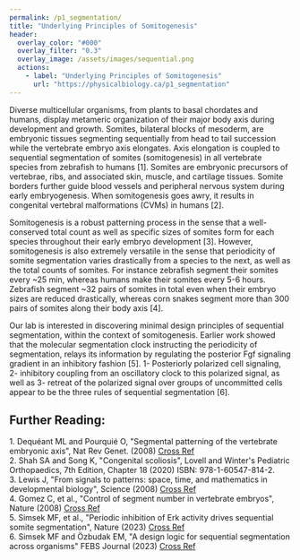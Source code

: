 ```yaml
---
permalink: /p1_segmentation/
title: "Underlying Principles of Somitogenesis"
header:
  overlay_color: "#000"
  overlay_filter: "0.3"
  overlay_image: /assets/images/sequential.png
  actions:
    - label: "Underlying Principles of Somitogenesis"
      url: "https://physicalbiology.ca/p1_segmentation"
---
```

<section>
<p>Diverse multicellular organisms, from plants to basal chordates and humans, display metameric organization of their major body axis during development and growth. Somites, bilateral blocks of mesoderm, are embryonic tissues segmenting sequentially from head to tail succession while the vertebrate embryo axis elongates. Axis elongation is coupled to sequential segmentation of somites (somitogenesis) in all vertebrate species from zebrafish to humans [1]. Somites are embryonic precursors of vertebrae, ribs, and associated skin, muscle, and cartilage tissues. Somite borders further guide blood vessels and peripheral nervous system during early embryogenesis. When somitogenesis goes awry, it results in congenital vertebral malformations (CVMs) in humans [2].
<p>Somitogenesis is a robust patterning process in the sense that a well-conserved total count as well as specific sizes of somites form for each species throughout their early embryo development [3]. However, somitogenesis is also extremely versatile in the sense that periodicity of somite segmentation varies drastically from a species to the next, as well as the total counts of somites. For instance zebrafish segment their somites every ~25 min, whereas humans make their somites every 5-6 hours. Zebrafish segment ~32 pairs of somites in total even when their embryo sizes are reduced drastically, whereas corn snakes segment more than 300 pairs of somites along their body axis [4].
<p>Our lab is interested in discovering minimal design principles of sequential segmentation, within the context of somitogenesis. Earlier work showed that the molecular segmentation clock instructing the periodicity of segmentation, relays its information by regulating the posterior Fgf signaling gradient in an inhibitory fashion [5]. 1- Posteriorly polarized cell signaling, 2- inhibitory coupling from an oscillatory clock to this polarized signal, as well as 3- retreat of the polarized signal over groups of uncommitted cells appear to be the three rules of sequential segmentation [6]. 
<p>
<h2>Further Reading:</h2>
<p style="margin : 0; padding-top:0;"> 1. Dequéant ML and Pourquié O, "Segmental patterning of the vertebrate embryonic axis", Nat Rev Genet. (2008) <a href="https://www.nature.com/articles/nrg2320" target="_blank" class="button">Cross Ref</a></p>
<p style="margin : 0; padding-top:0;"> 2. Shah SA and Song K, "Congenital scoliosis", Lovell and Winter's Pediatric Orthopaedics, 7th Edition, Chapter 18 (2020) ISBN: 978-1-60547-814-2. </p>
<p style="margin : 0; padding-top:0;"> 3. Lewis J, "From signals to patterns: space, time, and mathematics in developmental biology", Science (2008) <a href="https://www.science.org/doi/10.1126/science.1166154" target="_blank" class="button">Cross Ref</a></p>
<p style="margin : 0; padding-top:0;"> 4. Gomez C, et al., "Control of segment number in vertebrate embryos", Nature (2008) <a href="https://www.nature.com/articles/nature07020" target="_blank" class="button">Cross Ref</a></p>
<p style="margin : 0; padding-top:0;"> 5. Simsek MF, et al., "Periodic inhibition of Erk activity drives sequential somite segmentation", Nature (2023) <a href="https://www.nature.com/articles/s41586-022-05527-x" target="_blank" class="button">Cross Ref</a></p>
<p style="margin : 0; padding-top:0;"> 6. Simsek MF and Özbudak EM, "A design logic for sequential segmentation across organisms" FEBS Journal (2023) <a href="https://febs.onlinelibrary.wiley.com/doi/full/10.1111/febs.16899" target="_blank" class="button">Cross Ref</a></p>		
</p>